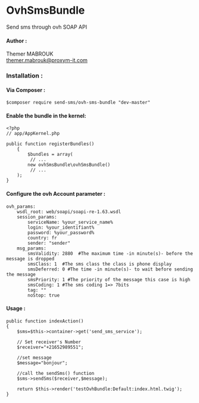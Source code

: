 # OvhSmsBundle

   Send sms through ovh SOAP API

#### Author :
  Themer MABROUK <br>
  themer.mabrouk@proxym-it.com

### Installation :

#### Via Composer :
	$composer require send-sms/ovh-sms-bundle "dev-master"


#### Enable the bundle in the kernel:

	<?php
	// app/AppKernel.php

	public function registerBundles()
		{
   	 		$bundles = array(
             // ...
            new ovhSmsBundle\ovhSmsBundle()
       		 // ...
    	);
	}



#### Configure the ovh Account parameter :

	ovh_params:
      	wsdl_root: web/soapi/soapi-re-1.63.wsdl
      	session_params:
        	serviceName: %your_service_name%
        	login: %your_identifiant%
        	password: %your_password%
        	country: fr 
        	sender: "sender"
      	msg_params:
        	smsValidity: 2880  #The maximum time -in minute(s)- before the message is dropped
        	smsClass: 1  #The sms class the class is phone display
        	smsDeferred: 0 #The time -in minute(s)- to wait before sending the message
        	smsPriority: 1 #The priority of the message this case is high
        	smsCoding: 1 #The sms coding 1=> 7bits
        	tag: ""
        	noStop: true

#### Usage :

	public function indexAction()
    {
        $sms=$this->container->get('send_sms_service');
        
        // Set receiver's Number
        $receiver="+21652989551";
        
        //set message
        $message="bonjour";
        
        //call the sendSms() function
        $sms->sendSms($receiver,$message);

        return $this->render('testOvhBundle:Default:index.html.twig');
    }





